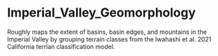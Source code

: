# Imperial_Valley_Geomorphology
Roughly maps the extent of basins, basin edges, and mountains in the Imperial Valley by grouping terrain classes from the Iwahashi et al. 2021 California terrian classification model.
